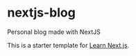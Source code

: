 # nextjs-blog
Personal blog made with NextJS

This is a starter template for [Learn Next.js](https://nextjs.org/learn).
